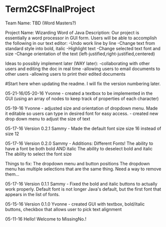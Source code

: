 # Term2CSFInalProject

Team Name: TBD (Word Masters?)

Project Name: Wizarding Word of Java
Description: Our project is essentially a word processor in GUI form. Users will be able to accomplish the following in our text editor:
  -Undo work line by line
  -Change text from standard style into bold, italic
  -Highlight text
  -Change selected text font and size
  -Change orientation of the text (left-justified,right-justified,centered)

Ideas to possibly implement later (WAY later):
-collaborating with other users and editing the doc in real time
-allowing users to email documents to other users
-allowing users to print their edited documents

#Start here when updating the readme. I will fix the version numbering later.

05-21-16/05-20-16
Yvonne - created a textbox to be implemented in the GUI (using an array of nodes to keep track of properties of each character)

05-19-16
Yvonne - adjusted size and orientation of dropdown menu. Made it editable so users can type in desired font for easy access.
       - created new drop down menu to adjust the size of text

05-17-16
Version 0.2.1
Sammy - Made the default font size size 16 instead of size 12

05-17-16
Version 0.2.0
Sammy - Additions:
Different Fonts!
The ability to have a font be both bold AND italic
The ability to deselect bold and italic
The ability to select the font size

Things to fix:
The dropdown menu and button positions
The dropdown menu has multiple selections that are the same thing. Need a way to remove them...

05-17-16
Version 0.1.1
Sammy - Fixed the bold and italic buttons to actually work properly. Default font is not longer Java's default, but the first font that appears in the list of fonts.

05-15-16
Version 0.1.0
Yvonne - created GUI with textbox, bold/italic buttons, checkbox that allows user to pick text alignment

05-11-16
Hello! Welcome to MissingNo.!
